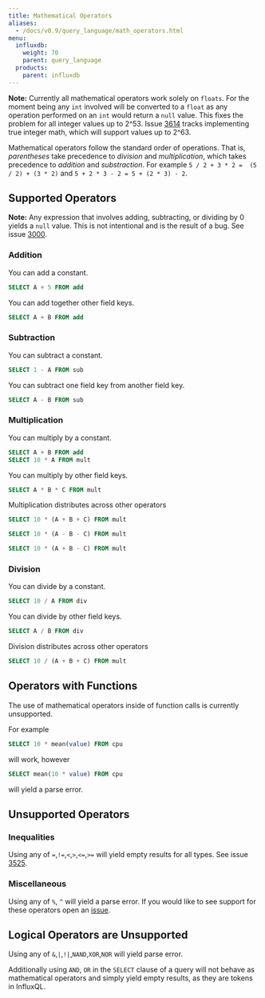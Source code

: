 ```yaml
---
title: Mathematical Operators
aliases:
  - /docs/v0.9/query_language/math_operators.html
menu:
  influxdb:
    weight: 70
    parent: query_language
  products:
    parent: influxdb
---
```


**Note:** Currently all mathematical operators work solely on `floats`.  For the moment being any `int` involved will be converted to a `float` as any operation performed on an `int` would return a `null` value. This fixes the problem for all integer values up to 2^53. Issue [3614](https://github.com/influxdb/influxdb/issues/3614) tracks implementing true integer math, which will support values up to 2^63.

Mathematical operators follow the standard order of operations. That is, *parentheses* take precedence to *division* and *multiplication*, which takes precedence to *addition* and *substraction*. For example `5 / 2 + 3 * 2 =  (5 / 2) + (3 * 2)` and `5 + 2 * 3 - 2 = 5 + (2 * 3) - 2`.

## Supported Operators

**Note:** Any expression that involves adding, subtracting, or dividing by 0 yields a `null` value. This is not intentional and is the result of a bug. See issue [3000](https://github.com/influxdb/influxdb/issues/3000).

### Addition

You can add a constant.

```sql
SELECT A + 5 FROM add
```

You can add together other field keys.

```sql
SELECT A + B FROM add
```

### Subtraction

You can subtract a constant.

```sql
SELECT 1 - A FROM sub
```

You can subtract one field key from another field key.

```sql
SELECT A - B FROM sub
```

### Multiplication

You can multiply by a constant.

```sql
SELECT A + B FROM add
SELECT 10 * A FROM mult
```

You can multiply by other field keys.

```sql
SELECT A * B * C FROM mult
```

Multiplication distributes across other operators

```sql
SELECT 10 * (A + B + C) FROM mult
```

```sql
SELECT 10 * (A - B - C) FROM mult
```

```sql
SELECT 10 * (A + B - C) FROM mult
```

### Division
You can divide by a constant.

```sql
SELECT 10 / A FROM div
```

You can divide by other field keys.

```sql
SELECT A / B FROM div
```

Division distributes across other operators

```sql
SELECT 10 / (A + B + C) FROM mult
```

## Operators with Functions

The use of mathematical operators inside of function calls is currently unsupported.

For example

```sql
SELECT 10 * mean(value) FROM cpu
```
will work, however
```sql
SELECT mean(10 * value) FROM cpu
```
will yield a parse error.

## Unsupported Operators

### Inequalities

Using any of `=`,`!=`,`<`,`>`,`<=`,`>=` will yield empty results for all types. See issue [3525](https://github.com/influxdb/influxdb/issues/3525).

### Miscellaneous

Using any of `%`, `^` will yield a parse error. If you would like to see support for these operators open an [issue](https://github.com/influxdb/influxdb/issues/new).

## Logical Operators are Unsupported

Using any of `&`,`|`,`!|`,`NAND`,`XOR`,`NOR` will yield parse error.

Additionally using `AND`, `OR` in the `SELECT` clause of a query will not behave as mathematical operators and simply yield empty results, as they are tokens in InfluxQL.
